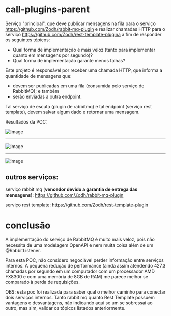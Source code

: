 # call-plugins-parent
Serviço "principal", que deve publicar mensagens na fila para o serviço https://github.com/Zodh/rabbit-mq-plugin e realizar chamadas HTTP para o serviço https://github.com/Zodh/rest-template-plugina a fim de responder os seguintes tópicos:

- Qual forma de implementação é mais veloz (tanto para implementar quanto em mensagens por segundo)?
- Qual forma de implementação garante menos falhas?

Este projeto é responsável por receber uma chamada HTTP, que informa a quantidade de mensagens que:

- devem ser publicadas em uma fila (consumida pelo serviço de RabbitMQ); e também
- serão enviadas a outra endpoint.

Tal serviço de escuta (plugin de rabbitmq) e tal endpoint (serviço rest template), devem salvar algum dado e retornar uma mensagem.

Resultados da POC:

![image](https://user-images.githubusercontent.com/53479337/144547117-e62b05b1-f89c-4417-a128-5678b25e6475.png)

---

![image](https://user-images.githubusercontent.com/53479337/144550430-e91797b7-746b-4f7c-8731-d7fb1aed40dd.png)

---

![image](https://user-images.githubusercontent.com/53479337/144550718-3a57d538-ea80-41f5-80e6-b46f32f0d514.png)


## outros serviços: 

serviço rabbit mq (**vencedor devido a garantia de entrega das mensagens**): https://github.com/Zodh/rabbit-mq-plugin 

serviço rest template: https://github.com/Zodh/rest-template-plugin

# conclusão

A implementação do serviço de RabbitMQ é muito mais veloz, pois não necessita de uma modelagem OpenAPI e nem muita coisa além de um @RabbitListener.

Para esta POC, não considero negociável perder informação entre serviços internos. A pequena redução de performance (ainda assim atendendo 427.3 chamadas por segundo em um computador com um processador AMD FX8300 e com uma memória de 8GB de RAM) me parece melhor se comparado à perda de requisições.

OBS: esta poc foi realizada para saber qual o melhor caminho para conectar dois serviços internos. Tanto rabbit mq quanto Rest Template possuem vantagens e desvantagens, não indicando aqui se um se sobressai ao outro, mas sim, validar os tópicos listados anteriormente.

